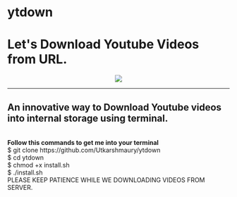 # ytdown
<h1>Let's Download Youtube Videos from URL.</h1>
<p align="center">
<img src="https://encrypted-tbn0.gstatic.com/images?q=tbn:ANd9GcRlCnWt3QUiMgawrUklXRXiwkEqexsybDo1Tg&usqp=CAU">
</p>
<hr>
<h2>An innovative way to Download Youtube videos into internal storage using terminal.</h2>
<br>
<b> Follow this commands to get me into your terminal </b>
<br>
$ git clone https://github.com/Utkarshmaury/ytdown
<br>
$ cd ytdown
<br>
$ chmod +x install.sh
<br>
$ ./install.sh
<br>
PLEASE KEEP PATIENCE WHILE WE DOWNLOADING VIDEOS FROM SERVER.
<br>
